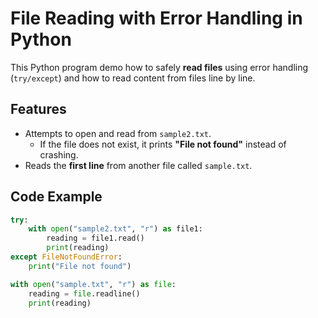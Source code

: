 # File Reading with Error Handling in Python

This Python program demo how to safely **read files** using error handling (`try/except`) and how to read content from files line by line.

##  Features
- Attempts to open and read from `sample2.txt`.
  - If the file does not exist, it prints **"File not found"** instead of crashing.
- Reads the **first line** from another file called `sample.txt`.

##  Code Example
```python
try:
    with open("sample2.txt", "r") as file1:
        reading = file1.read()
        print(reading)
except FileNotFoundError:
    print("File not found")

with open("sample.txt", "r") as file:
    reading = file.readline()
    print(reading) 

